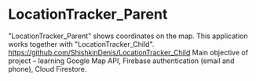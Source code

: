 # LocationTracker_Parent
 "LocationTracker_Parent" shows coordinates on the map.
 This application works together with "LocationTracker_Child".
 https://github.com/ShishkinDenis/LocationTracker_Child
Main objective of project – learning Google Map API, Firebase authentication (email and phone), Cloud Firestore.
